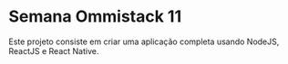 # Semana Ommistack 11
 
Este projeto consiste em criar uma aplicação completa usando NodeJS, ReactJS e React Native.
